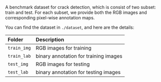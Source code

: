 A benchmark dataset for crack detection, which is consist of two subset: train and test. 
For each subset, we provide both the RGB images and corresponding pixel-wise annotation maps.

You can find the dataset in `./dataset`, and here are the details:

|Folder|Description|
|:----|:-----|
|`train_img`|RGB images for training|
|`train_lab`|binary annotation for training images|
|`test_img`|RGB images for testing|
|`test_lab`|binary annotation for testing images|
